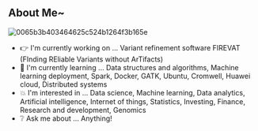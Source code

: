 ## About Me~

![0065b3b403464625c524b1264f3b165e](https://user-images.githubusercontent.com/45563371/88962170-a585ce00-d2d8-11ea-8b71-3c014f8925d8.gif)

- :point_right: I'm currently working on ... Variant refinement software FIREVAT (FInding REliable Variants without ArTifacts)
- :information_desk_person: I'm currently learning ... Data structures and algorithms, Machine learning deployment, Spark, Docker, GATK, Ubuntu, Cromwell, Huawei cloud, Distributed systems
- :boom: I'm interested in ... Data science, Machine learning, Data analytics, Artificial intelligence, Internet of things, Statistics, Investing, Finance, Research and development, Genomics
- :grey_question: Ask me about ... Anything!
